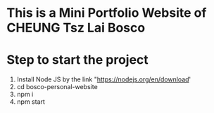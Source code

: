 # This is a Mini Portfolio Website of CHEUNG Tsz Lai Bosco

# Step to start the project
1. Install Node JS by the link "https://nodejs.org/en/download'
2. cd bosco-personal-website
3. npm i
4. npm start